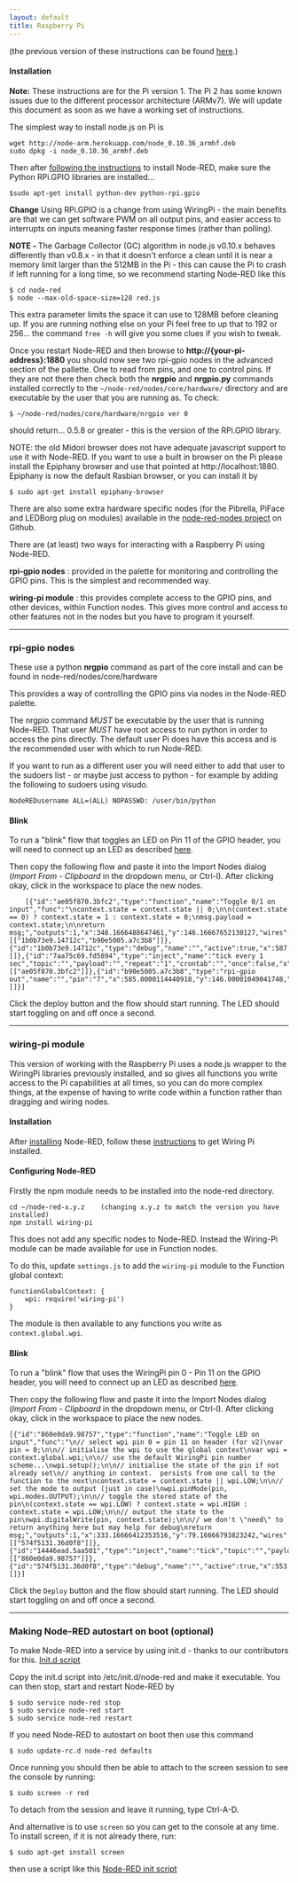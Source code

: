 ```yaml
---
layout: default
title: Raspberry Pi
---
```


(the previous version of these instructions can be found [here](raspberrypi-old.html).)

#### Installation

**Note:** These instructions are for the Pi version 1. The Pi 2 has some known 
issues due to the different processor architecture (ARMv7). We will update this document
as soon as we have a working set of instructions.

The simplest way to install node.js on Pi is

    wget http://node-arm.herokuapp.com/node_0.10.36_armhf.deb
    sudo dpkg -i node_0.10.36_armhf.deb

Then after [following the instructions](../getting-started/installation.html) to
install Node-RED, make sure the Python RPi.GPIO libraries are installed...

    $sudo apt-get install python-dev python-rpi.gpio

**Change** Using RPi.GPIO is a change from using WiringPi - the main benefits
are that we can get software PWM on all output pins, and easier access to
interrupts on inputs meaning faster response times (rather than polling).

<b>NOTE - </b>
The Garbage Collector (GC) algorithm in node.js v0.10.x behaves differently
than v0.8.x - in that it doesn't enforce a clean until it is near a memory limit
larger than the 512MB in the Pi - this can cause the Pi to crash if left running
for a long time, so we recommend starting Node-RED like this

    $ cd node-red
    $ node --max-old-space-size=128 red.js

This extra parameter limits the space it can use to 128MB before cleaning up. If
you are running nothing else on your Pi feel free to up that to 192 or 256...
the command `free -h` will give you some clues if you wish to tweak.

Once you restart Node-RED and then browse to <b>http://{your-pi-address}:1880</b>
you should now see two rpi-gpio nodes in the advanced section of the pallette.
One to read from pins, and one to control pins. If they are not there then check
both the **nrgpio** and **nrgpio.py** commands installed correctly to the `~/node-red/nodes/core/hardware/` directory and are executable by the user that you are running as. To check:

    $ ~/node-red/nodes/core/hardware/nrgpio ver 0

should return...  0.5.8    or greater - this is the version of the RPi.GPIO library.

NOTE: the old Midori browser does not have adequate javascript support to
use it with Node-RED. If you want to use a built in browser on the Pi please
install the Epiphany browser and use that pointed at http://localhost:1880.
Epiphany is now the default Rasbian browser, or you can install it by

    $ sudo apt-get install epiphany-browser

There are also some extra hardware specific nodes (for the Pibrella, PiFace and
LEDBorg plug on modules) available in the [node-red-nodes project](https://github.com/node-red/node-red-nodes/tree/master/hardware/) on Github.

There are (at least) two ways for interacting with a Raspberry Pi using Node-RED.

**rpi-gpio nodes**
: provided in the palette for monitoring and controlling the GPIO
  pins. This is the simplest and recommended way.

**wiring-pi module**
: this provides complete access to the GPIO pins, and other devices, within
  Function nodes. This gives more control and access to other features not in
  the nodes but you have to program it yourself.


***

### rpi-gpio nodes

These use a python **nrgpio** command as part of the core install and can be
found in node-red/nodes/core/hardware

This provides a way of controlling the GPIO pins via nodes in the Node-RED palette.

The nrgpio command *MUST* be executable by the user that is running Node-RED.
That user *MUST* have root access to run python in order to access the pins
directly. The default user Pi does have this access and is the recommended user
with which to run Node-RED.

If you want to run as a different user you will need either to add that user to
the sudoers list - or maybe just access to python - for example by adding the following to sudoers using visudo.

    NodeREDusername ALL=(ALL) NOPASSWD: /user/bin/python




#### Blink

To run a "blink" flow that toggles an LED on Pin 11 of the GPIO header, you will
need to connect up an LED as described [here](https://projects.drogon.net/raspberry-pi/gpio-examples/tux-crossing/gpio-examples-1-a-single-led/).

Then copy the following flow and paste it into the Import Nodes dialog
(*Import From - Clipboard* in the dropdown menu, or Ctrl-I). After clicking
okay, click in the workspace to place the new nodes.


        [{"id":"ae05f870.3bfc2","type":"function","name":"Toggle 0/1 on input","func":"\ncontext.state = context.state || 0;\n\n(context.state == 0) ? context.state = 1 : context.state = 0;\nmsg.payload = context.state;\n\nreturn msg;","outputs":1,"x":348.1666488647461,"y":146.16667652130127,"wires":[["1b0b73e9.14712c","b90e5005.a7c3b8"]]},{"id":"1b0b73e9.14712c","type":"debug","name":"","active":true,"x":587.1666488647461,"y":206.1666774749756,"wires":[]},{"id":"7aa75c69.fd5894","type":"inject","name":"tick every 1 sec","topic":"","payload":"","repeat":"1","crontab":"","once":false,"x":147.1666488647461,"y":146.1666774749756,"wires":[["ae05f870.3bfc2"]]},{"id":"b90e5005.a7c3b8","type":"rpi-gpio out","name":"","pin":"7","x":585.0000114440918,"y":146.00001049041748,"wires":[]}]



Click the deploy button and the flow should start running. The LED should start
toggling on and off once a second.

***

### wiring-pi module

This version of working with the Raspberry Pi uses a node.js wrapper to the
WiringPi libraries previously installed, and so
gives all functions you write access to the Pi capabilities at all times, so
you can do more complex things, at the expense of having to write code within a
function rather than dragging and wiring nodes.

#### Installation

After [installing](../getting-started/installation.html) Node-RED, follow these
[instructions](http://wiringpi.com/download-and-install/) to get Wiring Pi
installed.

#### Configuring Node-RED

Firstly the npm module needs to be installed into the node-red directory.

    cd ~/node-red-x.y.z    (changing x.y.z to match the version you have installed)
    npm install wiring-pi

This does not add any specific nodes to Node-RED. Instead the Wiring-Pi module can be made
available for use in Function nodes.

To do this, update `settings.js` to add the `wiring-pi` module to the Function
global context:

    functionGlobalContext: {
        wpi: require('wiring-pi')
    }

The module is then available to any functions you write as `context.global.wpi`.

#### Blink

To run a "blink" flow that uses the WiringPi pin 0 - Pin 11 on the GPIO header,
you will need to connect up an LED as described [here](https://projects.drogon.net/raspberry-pi/gpio-examples/tux-crossing/gpio-examples-1-a-single-led/).

Then copy the following flow and paste it into the Import Nodes dialog
(*Import From - Clipboard* in the dropdown menu, or Ctrl-I). After clicking
okay, click in the workspace to place the new nodes.

    [{"id":"860e0da9.98757","type":"function","name":"Toggle LED on input","func":"\n// select wpi pin 0 = pin 11 on header (for v2)\nvar pin = 0;\n\n// initialise the wpi to use the global context\nvar wpi = context.global.wpi;\n\n// use the default WiringPi pin number scheme...\nwpi.setup();\n\n// initialise the state of the pin if not already set\n// anything in context.  persists from one call to the function to the next\ncontext.state = context.state || wpi.LOW;\n\n// set the mode to output (just in case)\nwpi.pinMode(pin, wpi.modes.OUTPUT);\n\n// toggle the stored state of the pin\n(context.state == wpi.LOW) ? context.state = wpi.HIGH : context.state = wpi.LOW;\n\n// output the state to the pin\nwpi.digitalWrite(pin, context.state);\n\n// we don't \"need\" to return anything here but may help for debug\nreturn msg;","outputs":1,"x":333.16666412353516,"y":79.16666793823242,"wires":[["574f5131.36d0f8"]]},{"id":"14446ead.5aa501","type":"inject","name":"tick","topic":"","payload":"","repeat":"1","once":false,"x":113.16666412353516,"y":59.16666793823242,"wires":[["860e0da9.98757"]]},{"id":"574f5131.36d0f8","type":"debug","name":"","active":true,"x":553.1666641235352,"y":99.16666793823242,"wires":[]}]


Click the `Deploy` button and the flow should start running. The LED should start
toggling on and off once a second.

***

### Making Node-RED autostart on boot (optional)

To make Node-RED into a service by using init.d - thanks to our contributors for this.
[Init.d script](https://gist.github.com/Belphemur/cf91100f81f2b37b3e94)

Copy the init.d script into /etc/init.d/node-red and make it executable. You can
then stop, start and restart Node-RED by

    $ sudo service node-red stop
    $ sudo service node-red start
    $ sudo service node-red restart

If you need Node-RED to autostart on boot then use this command

    $ sudo update-rc.d node-red defaults

Once running you should then be able to attach to the screen session to see the
console by running:

    $ sudo screen -r red

To detach from the session and leave it running, type Ctrl-A-D.


And alternative is to use `screen` so you can get to the
console at any time. To install screen, if it is not already there, run:

    $ sudo apt-get install screen

then use a script like this [Node-RED init script](https://gist.github.com/bigmonkeyboy/9962293)
